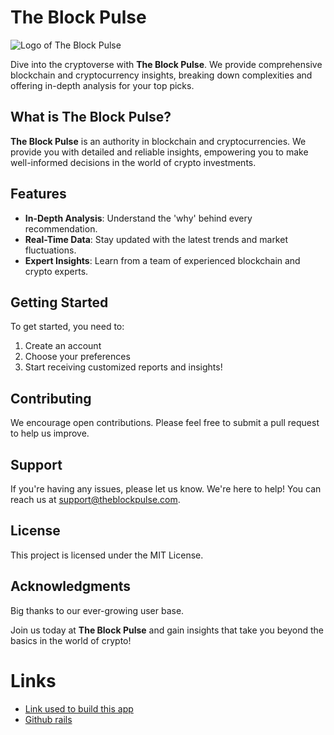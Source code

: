 # The Block Pulse

![Logo of The Block Pulse](logo.png)

Dive into the cryptoverse with **The Block Pulse**. We provide comprehensive blockchain and cryptocurrency insights, breaking down complexities and offering in-depth analysis for your top picks.

## What is The Block Pulse?

**The Block Pulse** is an authority in blockchain and cryptocurrencies. We provide you with detailed and reliable insights, empowering you to make well-informed decisions in the world of crypto investments.

## Features

- **In-Depth Analysis**: Understand the 'why' behind every recommendation.
- **Real-Time Data**: Stay updated with the latest trends and market fluctuations.
- **Expert Insights**: Learn from a team of experienced blockchain and crypto experts.

## Getting Started

To get started, you need to:
1. Create an account
2. Choose your preferences
3. Start receiving customized reports and insights!

## Contributing

We encourage open contributions. Please feel free to submit a pull request to help us improve.

## Support

If you're having any issues, please let us know. We're here to help! You can reach us at support@theblockpulse.com.

## License

This project is licensed under the MIT License.

## Acknowledgments

Big thanks to our ever-growing user base.

Join us today at **The Block Pulse** and gain insights that take you beyond the basics in the world of crypto!

# Links

* [Link used to build this app](https://www.youtube.com/watch?v=Rs_O58vLytA&list=PL9kkbu1kLUePk2NNqMT14iL3Dis2mbMdK&index=2)
* [Github rails](https://github.com/rails)
